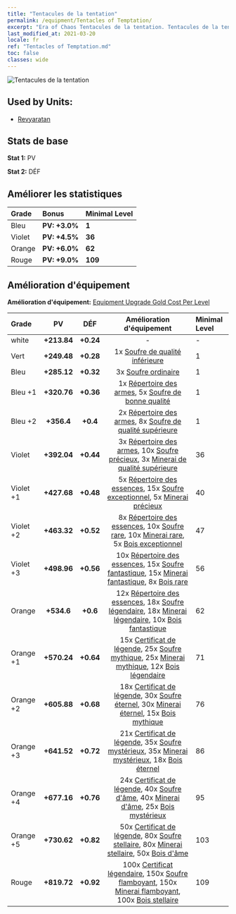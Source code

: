 ```yaml
---
title: "Tentacules de la tentation"
permalink: /equipment/Tentacles of Temptation/
excerpt: "Era of Chaos Tentacules de la tentation. Tentacules de la tentation"
last_modified_at: 2021-03-20
locale: fr
ref: "Tentacles of Temptation.md"
toc: false
classes: wide
---
```


  ![Tentacules de la tentation](/images/e/e_99084.png)

## Used by Units:

* [Revyaratan](/fr/units/Revyaratan/) 


## Stats de base
 **Stat 1:** PV

 **Stat 2:** DÉF

## Améliorer les statistiques

  |     Grade    |   Bonus | Minimal Level | 
  |:-------------|:--------|:--------------| 
  | Bleu | **PV: +3.0%** | **1** | 
  | Violet | **PV: +4.5%** | **36** | 
  | Orange | **PV: +6.0%** | **62** | 
  | Rouge | **PV: +9.0%** | **109** | 


## Amélioration d'équipement
 **Amélioration d'équipement:** [Equipment Upgrade Gold Cost Per Level](/equipment/EquipmentUpgradeCostPerLevel/) 

  |          Grade      | PV | DÉF | Amélioration d'équipement | Minimal Level |
  |:--------------------|:---------:|:---------:|:----------------:|:--------------|
  | white | **+213.84** | **+0.24** | - | - |
  | Vert | **+249.48** | **+0.28** | 1x [Soufre de qualité inférieure](/fr/Items/mat_3/) | 1 |
  | Bleu | **+285.12** | **+0.32** | 3x [Soufre ordinaire](/fr/Items/mat_9/) | 1 |
  | Bleu +1 | **+320.76** | **+0.36** | 1x [Répertoire des armes](/fr/Items/mat_18/), 5x [Soufre de bonne qualité](/fr/Items/mat_15/) | 1 |
  | Bleu +2 | **+356.4** | **+0.4** | 2x [Répertoire des armes](/fr/Items/mat_25/), 8x [Soufre de qualité supérieure](/fr/Items/mat_22/) | 1 |
  | Violet | **+392.04** | **+0.44** | 3x [Répertoire des armes](/fr/Items/mat_32/), 10x [Soufre précieux](/fr/Items/mat_29/), 3x [Minerai de qualité supérieure](/fr/Items/mat_19/) | 36 |
  | Violet +1 | **+427.68** | **+0.48** | 5x [Répertoire des essences](/fr/Items/mat_39/), 15x [Soufre exceptionnel](/fr/Items/mat_36/), 5x [Minerai précieux](/fr/Items/mat_26/) | 40 |
  | Violet +2 | **+463.32** | **+0.52** | 8x [Répertoire des essences](/fr/Items/mat_46/), 10x [Soufre rare](/fr/Items/mat_43/), 10x [Minerai rare](/fr/Items/mat_40/), 5x [Bois exceptionnel](/fr/Items/mat_34/) | 47 |
  | Violet +3 | **+498.96** | **+0.56** | 10x [Répertoire des essences](/fr/Items/mat_53/), 15x [Soufre fantastique](/fr/Items/mat_50/), 15x [Minerai fantastique](/fr/Items/mat_47/), 8x [Bois rare](/fr/Items/mat_41/) | 56 |
  | Orange | **+534.6** | **+0.6** | 12x [Répertoire des essences](/fr/Items/mat_60/), 18x [Soufre légendaire](/fr/Items/mat_57/), 18x [Minerai légendaire](/fr/Items/mat_54/), 10x [Bois fantastique](/fr/Items/mat_48/) | 62 |
  | Orange +1 | **+570.24** | **+0.64** | 15x [Certificat de légende](/fr/Items/mat_67/), 25x [Soufre mythique](/fr/Items/mat_64/), 25x [Minerai mythique](/fr/Items/mat_61/), 12x [Bois légendaire](/fr/Items/mat_55/) | 71 |
  | Orange +2 | **+605.88** | **+0.68** | 18x [Certificat de légende](/fr/Items/mat_74/), 30x [Soufre éternel](/fr/Items/mat_71/), 30x [Minerai éternel](/fr/Items/mat_68/), 15x [Bois mythique](/fr/Items/mat_62/) | 76 |
  | Orange +3 | **+641.52** | **+0.72** | 21x [Certificat de légende](/fr/Items/mat_81/), 35x [Soufre mystérieux](/fr/Items/mat_78/), 35x [Minerai mystérieux](/fr/Items/mat_75/), 18x [Bois éternel](/fr/Items/mat_69/) | 86 |
  | Orange +4 | **+677.16** | **+0.76** | 24x [Certificat de légende](/fr/Items/mat_88/), 40x [Soufre d'âme](/fr/Items/mat_85/), 40x [Minerai d'âme](/fr/Items/mat_82/), 25x [Bois mystérieux](/fr/Items/mat_76/) | 95 |
  | Orange +5 | **+730.62** | **+0.82** | 50x [Certificat de légende](/fr/Items/mat_95/), 80x [Soufre stellaire](/fr/Items/mat_92/), 80x [Minerai stellaire](/fr/Items/mat_89/), 50x [Bois d'âme](/fr/Items/mat_83/) | 103 |
  | Rouge | **+819.72** | **+0.92** | 100x [Certificat légendaire](/fr/Items/mat_102/), 150x [Soufre flamboyant](/fr/Items/mat_99/), 150x [Minerai flamboyant](/fr/Items/mat_96/), 100x [Bois stellaire](/fr/Items/mat_90/) | 109 |

